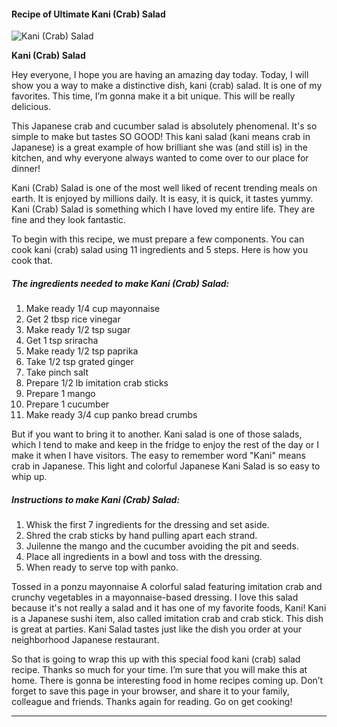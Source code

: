             

#### Recipe of Ultimate Kani (Crab) Salad

![Kani (Crab) Salad](https://img-global.cpcdn.com/recipes/4836878070054912/751x532cq70/kani-crab-salad-recipe-main-photo.jpg)

**Kani (Crab) Salad**

Hey everyone, I hope you are having an amazing day today. Today, I will show you a way to make a distinctive dish, kani (crab) salad. It is one of my favorites. This time, I’m gonna make it a bit unique. This will be really delicious.

This Japanese crab and cucumber salad is absolutely phenomenal. It's so simple to make but tastes SO GOOD! This kani salad (kani means crab in Japanese) is a great example of how brilliant she was (and still is) in the kitchen, and why everyone always wanted to come over to our place for dinner!

Kani (Crab) Salad is one of the most well liked of recent trending meals on earth. It is enjoyed by millions daily. It is easy, it is quick, it tastes yummy. Kani (Crab) Salad is something which I have loved my entire life. They are fine and they look fantastic.

To begin with this recipe, we must prepare a few components. You can cook kani (crab) salad using 11 ingredients and 5 steps. Here is how you cook that.

##### The ingredients needed to make Kani (Crab) Salad:

1.  Make ready 1/4 cup mayonnaise
2.  Get 2 tbsp rice vinegar
3.  Make ready 1/2 tsp sugar
4.  Get 1 tsp sriracha
5.  Make ready 1/2 tsp paprika
6.  Take 1/2 tsp grated ginger
7.  Take pinch salt
8.  Prepare 1/2 lb imitation crab sticks
9.  Prepare 1 mango
10.  Prepare 1 cucumber
11.  Make ready 3/4 cup panko bread crumbs

But if you want to bring it to another. Kani salad is one of those salads, which I tend to make and keep in the fridge to enjoy the rest of the day or I make it when I have visitors. The easy to remember word "Kani" means crab in Japanese. This light and colorful Japanese Kani Salad is so easy to whip up.

##### Instructions to make Kani (Crab) Salad:

1.  Whisk the first 7 ingredients for the dressing and set aside.
2.  Shred the crab sticks by hand pulling apart each strand.
3.  Juilenne the mango and the cucumber avoiding the pit and seeds.
4.  Place all ingredients in a bowl and toss with the dressing.
5.  When ready to serve top with panko.

Tossed in a ponzu mayonnaise A colorful salad featuring imitation crab and crunchy vegetables in a mayonnaise-based dressing. I love this salad because it's not really a salad and it has one of my favorite foods, Kani! Kani is a Japanese sushi item, also called imitation crab and crab stick. This dish is great at parties. Kani Salad tastes just like the dish you order at your neighborhood Japanese restaurant.

So that is going to wrap this up with this special food kani (crab) salad recipe. Thanks so much for your time. I’m sure that you will make this at home. There is gonna be interesting food in home recipes coming up. Don’t forget to save this page in your browser, and share it to your family, colleague and friends. Thanks again for reading. Go on get cooking!

* * *